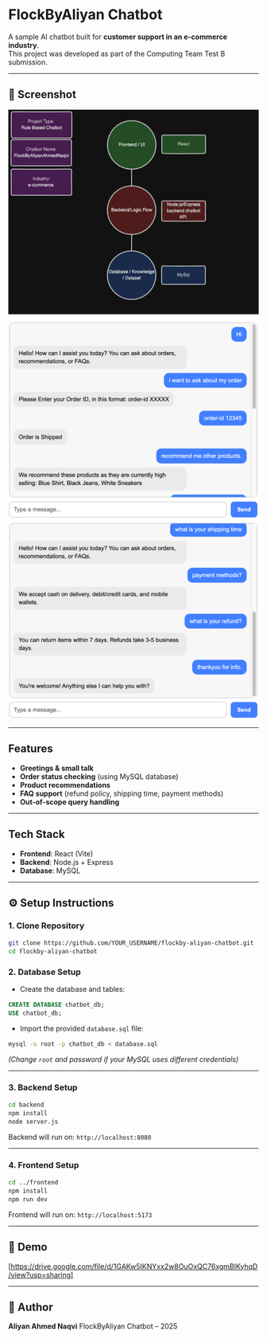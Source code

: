 


# FlockByAliyan Chatbot

A sample AI chatbot built for **customer support in an e-commerce industry**.  
This project was developed as part of the Computing Team Test B submission.

---

## 📸 Screenshot
![Chatbot Screenshot](./screenshots/overview-img.png)
![Chatbot Screenshot](./screenshots/ss1.png)
![Chatbot Screenshot](./screenshots/ss2.png)


---

## Features

- **Greetings & small talk**
- **Order status checking** (using MySQL database)
- **Product recommendations**
- **FAQ support** (refund policy, shipping time, payment methods)
- **Out-of-scope query handling**

---

## Tech Stack

- **Frontend**: React (Vite)
- **Backend**: Node.js + Express
- **Database**: MySQL

---

## ⚙️ Setup Instructions

### 1. Clone Repository

```bash
git clone https://github.com/YOUR_USERNAME/flockby-aliyan-chatbot.git
cd flockby-aliyan-chatbot
```




### 2. Database Setup

- Create the database and tables:

```sql
CREATE DATABASE chatbot_db;
USE chatbot_db;
```

- Import the provided `database.sql` file:

```bash
mysql -u root -p chatbot_db < database.sql
```

_(Change `root` and password if your MySQL uses different credentials)_

---

### 3. Backend Setup

```bash
cd backend
npm install
node server.js
```

Backend will run on:
 `http://localhost:8080`

---

### 4. Frontend Setup

```bash
cd ../frontend
npm install
npm run dev
```

Frontend will run on:
 `http://localhost:5173`

---

## 🎥 Demo

\[https://drive.google.com/file/d/1GAKw5IKNYxx2w8OuOxQC76xgmBlKyhqD/view?usp=sharing]

---

## 👤 Author

**Aliyan Ahmed Naqvi**
FlockByAliyan Chatbot – 2025

